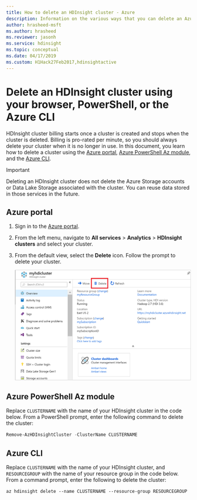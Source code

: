 ```yaml
---
title: How to delete an HDInsight cluster - Azure 
description: Information on the various ways that you can delete an Azure HDInsight cluster
author: hrasheed-msft
ms.author: hrasheed
ms.reviewer: jasonh
ms.service: hdinsight
ms.topic: conceptual
ms.date: 04/17/2019
ms.custom: H1Hack27Feb2017,hdinsightactive
---
```


# Delete an HDInsight cluster using your browser, PowerShell, or the Azure CLI

HDInsight cluster billing starts once a cluster is created and stops when the cluster is deleted. Billing is pro-rated per minute, so you should always delete your cluster when it is no longer in use. In this document, you learn how to delete a cluster using the [Azure portal](https://portal.azure.com), [Azure PowerShell Az module](https://docs.microsoft.com/powershell/azure/overview), and the [Azure CLI](https://docs.microsoft.com/cli/azure/?view=azure-cli-latest).

> [!IMPORTANT]  
> Deleting an HDInsight cluster does not delete the Azure Storage accounts or Data Lake Storage associated with the cluster. You can reuse data stored in those services in the future.

## Azure portal

1. Sign in to the [Azure portal](https://portal.azure.com).

2. From the left menu, navigate to **All services** > **Analytics** > **HDInsight clusters** and select your cluster.

3. From the default view, select the **Delete** icon. Follow the prompt to delete your cluster.

    ![HDInsight delete cluster button](./media/hdinsight-delete-cluster/hdinsight-delete-cluster.png)

## Azure PowerShell Az module

Replace `CLUSTERNAME` with the name of your HDInsight cluster in the code below. From a PowerShell prompt, enter the following command to delete the cluster:

```powershell
Remove-AzHDInsightCluster -ClusterName CLUSTERNAME
```

## Azure CLI

Replace `CLUSTERNAME` with the name of your HDInsight cluster, and `RESOURCEGROUP` with the name of your resource group in the code below.  From a command prompt, enter the following to delete the cluster:

```azurecli
az hdinsight delete --name CLUSTERNAME --resource-group RESOURCEGROUP
```
